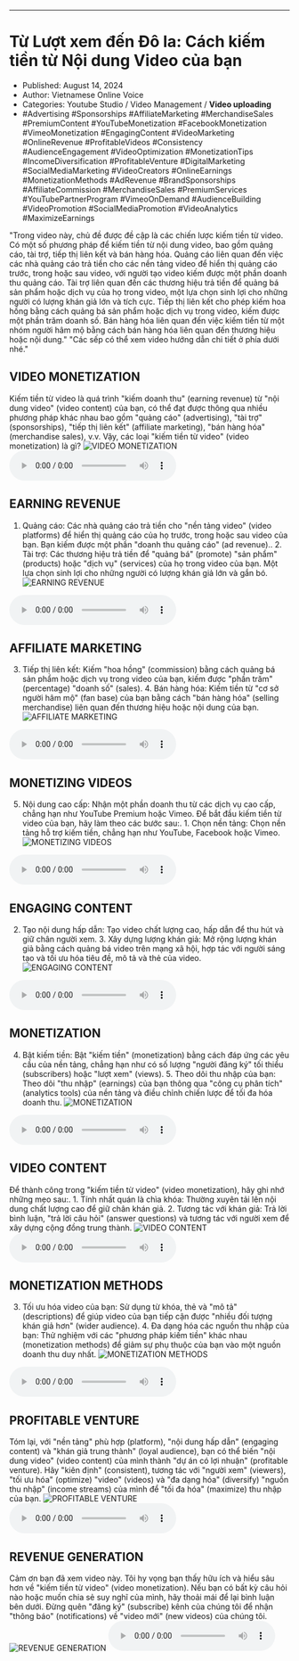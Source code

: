 
---

# Từ Lượt xem đến Đô la: Cách kiếm tiền từ Nội dung Video của bạn

- Published: August 14, 2024
- Author: Vietnamese Online Voice
- Categories: Youtube Studio / Video Management / **Video uploading**
- #Advertising #Sponsorships #AffiliateMarketing #MerchandiseSales #PremiumContent #YouTubeMonetization #FacebookMonetization #VimeoMonetization #EngagingContent #VideoMarketing #OnlineRevenue #ProfitableVideos #Consistency #AudienceEngagement #VideoOptimization #MonetizationTips #IncomeDiversification #ProfitableVenture #DigitalMarketing #SocialMediaMarketing #VideoCreators #OnlineEarnings #MonetizationMethods #AdRevenue #BrandSponsorships #AffiliateCommission #MerchandiseSales #PremiumServices #YouTubePartnerProgram #VimeoOnDemand #AudienceBuilding #VideoPromotion #SocialMediaPromotion #VideoAnalytics #MaximizeEarnings

"Trong video này, chủ đề được đề cập là các chiến lược kiếm tiền từ video. Có một số phương pháp để kiếm tiền từ nội dung video, bao gồm quảng cáo, tài trợ, tiếp thị liên kết và bán hàng hóa. Quảng cáo liên quan đến việc các nhà quảng cáo trả tiền cho các nền tảng video để hiển thị quảng cáo trước, trong hoặc sau video, với người tạo video kiếm được một phần doanh thu quảng cáo. Tài trợ liên quan đến các thương hiệu trả tiền để quảng bá sản phẩm hoặc dịch vụ của họ trong video, một lựa chọn sinh lợi cho những người có lượng khán giả lớn và tích cực. Tiếp thị liên kết cho phép kiếm hoa hồng bằng cách quảng bá sản phẩm hoặc dịch vụ trong video, kiếm được một phần trăm doanh số. Bán hàng hóa liên quan đến việc kiếm tiền từ một nhóm người hâm mộ bằng cách bán hàng hóa liên quan đến thương hiệu hoặc nội dung." "Các sếp có thể xem video hướng dẫn chi tiết ở phía dưới nhé."


## VIDEO MONETIZATION

Kiếm tiền từ video là quá trình "kiếm doanh thu" (earning revenue) từ "nội dung video" (video content) của bạn, có thể đạt được thông qua nhiều phương pháp khác nhau bao gồm "quảng cáo" (advertising), "tài trợ" (sponsorships), "tiếp thị liên kết" (affiliate marketing), "bán hàng hóa" (merchandise sales), v.v. Vậy, các loại "kiếm tiền từ video" (video monetization) là gì?
![VIDEO MONETIZATION](https://http-archiver-apis-production-80.schnworks.com/storage/images/transitions/2024-08-14/transition-4542919786-Montserrat-ExtraBold-303F9F.jpg)
<audio controls>
    <source src="https://http-archiver-apis-production-80.schnworks.com/storage/storage/audio/file-26065183624.mp3" type="audio/mpeg">
</audio>



## EARNING REVENUE

1. Quảng cáo: Các nhà quảng cáo trả tiền cho "nền tảng video" (video platforms) để hiển thị quảng cáo của họ trước, trong hoặc sau video của bạn. Bạn kiếm được một phần "doanh thu quảng cáo" (ad revenue).. 2. Tài trợ: Các thương hiệu trả tiền để "quảng bá" (promote) "sản phẩm" (products) hoặc "dịch vụ" (services) của họ trong video của bạn. Một lựa chọn sinh lợi cho những người có lượng khán giả lớn và gắn bó.
![EARNING REVENUE](https://http-archiver-apis-production-80.schnworks.com/storage/images/transitions/2024-08-14/transition--31559137999-Montserrat-Bold-880E4F.jpg)
<audio controls>
    <source src="https://http-archiver-apis-production-80.schnworks.com/storage/storage/audio/file-21611804921.mp3" type="audio/mpeg">
</audio>



## AFFILIATE MARKETING

3. Tiếp thị liên kết: Kiếm "hoa hồng" (commission) bằng cách quảng bá sản phẩm hoặc dịch vụ trong video của bạn, kiếm được "phần trăm" (percentage) "doanh số" (sales). 4. Bán hàng hóa: Kiếm tiền từ "cơ sở người hâm mộ" (fan base) của bạn bằng cách "bán hàng hóa" (selling merchandise) liên quan đến thương hiệu hoặc nội dung của bạn.
![AFFILIATE MARKETING](https://http-archiver-apis-production-80.schnworks.com/storage/images/transitions/2024-08-14/transition--3316332133-Montserrat-Black-004895.jpg)
<audio controls>
    <source src="https://http-archiver-apis-production-80.schnworks.com/storage/storage/audio/file-9724417151.mp3" type="audio/mpeg">
</audio>



## MONETIZING VIDEOS

5. Nội dung cao cấp: Nhận một phần doanh thu từ các dịch vụ cao cấp, chẳng hạn như YouTube Premium hoặc Vimeo. Để bắt đầu kiếm tiền từ video của bạn, hãy làm theo các bước sau:. 1. Chọn nền tảng: Chọn nền tảng hỗ trợ kiếm tiền, chẳng hạn như YouTube, Facebook hoặc Vimeo.
![MONETIZING VIDEOS](https://http-archiver-apis-production-80.schnworks.com/storage/images/transitions/2024-08-14/transition-18313437939-Montserrat-SemiBold-673AB7.jpg)
<audio controls>
    <source src="https://http-archiver-apis-production-80.schnworks.com/storage/storage/audio/file-10447921658.mp3" type="audio/mpeg">
</audio>



## ENGAGING CONTENT

2. Tạo nội dung hấp dẫn: Tạo video chất lượng cao, hấp dẫn để thu hút và giữ chân người xem. 3. Xây dựng lượng khán giả: Mở rộng lượng khán giả bằng cách quảng bá video trên mạng xã hội, hợp tác với người sáng tạo và tối ưu hóa tiêu đề, mô tả và thẻ của video.
![ENGAGING CONTENT](https://http-archiver-apis-production-80.schnworks.com/storage/images/transitions/2024-08-14/transition--3580759483-Montserrat-Regular-880E4F.jpg)
<audio controls>
    <source src="https://http-archiver-apis-production-80.schnworks.com/storage/storage/audio/file-4924697367.mp3" type="audio/mpeg">
</audio>



## MONETIZATION

4. Bật kiếm tiền: Bật "kiếm tiền" (monetization) bằng cách đáp ứng các yêu cầu của nền tảng, chẳng hạn như có số lượng "người đăng ký" tối thiểu (subscribers) hoặc "lượt xem" (views). 5. Theo dõi thu nhập của bạn: Theo dõi "thu nhập" (earnings) của bạn thông qua "công cụ phân tích" (analytics tools) của nền tảng và điều chỉnh chiến lược để tối đa hóa doanh thu.
![MONETIZATION](https://http-archiver-apis-production-80.schnworks.com/storage/images/transitions/2024-08-14/transition-4874739251-Montserrat-Bold-1A237E.jpg)
<audio controls>
    <source src="https://http-archiver-apis-production-80.schnworks.com/storage/storage/audio/file-27232212976.mp3" type="audio/mpeg">
</audio>



## VIDEO CONTENT

Để thành công trong "kiếm tiền từ video" (video monetization), hãy ghi nhớ những mẹo sau:. 1. Tính nhất quán là chìa khóa: Thường xuyên tải lên nội dung chất lượng cao để giữ chân khán giả. 2. Tương tác với khán giả: Trả lời bình luận, "trả lời câu hỏi" (answer questions) và tương tác với người xem để xây dựng cộng đồng trung thành.
![VIDEO CONTENT](https://http-archiver-apis-production-80.schnworks.com/storage/images/transitions/2024-08-14/transition--5551642301-Montserrat-Medium-303F9F.jpg)
<audio controls>
    <source src="https://http-archiver-apis-production-80.schnworks.com/storage/storage/audio/file-5919308889.mp3" type="audio/mpeg">
</audio>



## MONETIZATION METHODS

3. Tối ưu hóa video của bạn: Sử dụng từ khóa, thẻ và "mô tả" (descriptions) để giúp video của bạn tiếp cận được "nhiều đối tượng khán giả hơn" (wider audience). 4. Đa dạng hóa các nguồn thu nhập của bạn: Thử nghiệm với các "phương pháp kiếm tiền" khác nhau (monetization methods) để giảm sự phụ thuộc của bạn vào một nguồn doanh thu duy nhất.
![MONETIZATION METHODS](https://http-archiver-apis-production-80.schnworks.com/storage/images/transitions/2024-08-14/transition-80189992143-Montserrat-ExtraBold-512DA8.jpg)
<audio controls>
    <source src="https://http-archiver-apis-production-80.schnworks.com/storage/storage/audio/file-26529728510.mp3" type="audio/mpeg">
</audio>



## PROFITABLE VENTURE

Tóm lại, với "nền tảng" phù hợp (platform), "nội dung hấp dẫn" (engaging content) và "khán giả trung thành" (loyal audience), bạn có thể biến "nội dung video" (video content) của mình thành "dự án có lợi nhuận" (profitable venture). Hãy "kiên định" (consistent), tương tác với "người xem" (viewers), "tối ưu hóa" (optimize) "video" (videos) và "đa dạng hóa" (diversify) "nguồn thu nhập" (income streams) của mình để "tối đa hóa" (maximize) thu nhập của bạn.
![PROFITABLE VENTURE](https://http-archiver-apis-production-80.schnworks.com/storage/images/transitions/2024-08-14/transition-11659893542-Montserrat-Medium-4A148C.jpg)
<audio controls>
    <source src="https://http-archiver-apis-production-80.schnworks.com/storage/storage/audio/file-17777288972.mp3" type="audio/mpeg">
</audio>



## REVENUE GENERATION

Cảm ơn bạn đã xem video này. Tôi hy vọng bạn thấy hữu ích và hiểu sâu hơn về "kiếm tiền từ video" (video monetization). Nếu bạn có bất kỳ câu hỏi nào hoặc muốn chia sẻ suy nghĩ của mình, hãy thoải mái để lại bình luận bên dưới. Đừng quên "đăng ký" (subscribe) kênh của chúng tôi để nhận "thông báo" (notifications) về "video mới" (new videos) của chúng tôi.
![REVENUE GENERATION](https://http-archiver-apis-production-80.schnworks.com/storage/images/transitions/2024-08-14/transition--1521251779-Montserrat-Medium-512DA8.jpg)
<audio controls>
    <source src="https://http-archiver-apis-production-80.schnworks.com/storage/storage/audio/file-5087352038.mp3" type="audio/mpeg">
</audio>

